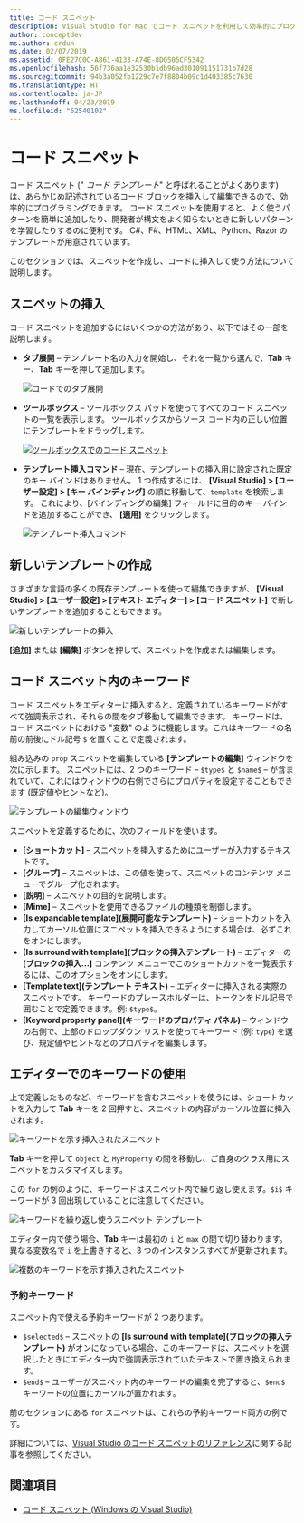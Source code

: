 ```yaml
---
title: コード スニペット
description: Visual Studio for Mac でコード スニペットを利用して効率的にプログラミングする方法
author: conceptdev
ms.author: crdun
ms.date: 02/07/2019
ms.assetid: 0FE27C0C-A861-4133-A74E-8D0505CF5342
ms.openlocfilehash: 56f736aa1e32530b1db96ad301091151731b7d28
ms.sourcegitcommit: 94b3a052fb1229c7e7f8804b09c1d403385c7630
ms.translationtype: HT
ms.contentlocale: ja-JP
ms.lasthandoff: 04/23/2019
ms.locfileid: "62540102"
---
```

# <a name="code-snippets"></a>コード スニペット

コード スニペット (" _コード テンプレート_" と呼ばれることがよくあります) は、あらかじめ記述されているコード ブロックを挿入して編集できるので、効率的にプログラミングできます。 コード スニペットを使用すると、よく使うパターンを簡単に追加したり、開発者が構文をよく知らないときに新しいパターンを学習したりするのに便利です。 C#、F#、HTML、XML、Python、Razor のテンプレートが用意されています。

このセクションでは、スニペットを作成し、コードに挿入して使う方法について説明します。

## <a name="inserting-a-snippet"></a>スニペットの挿入

コード スニペットを追加するにはいくつかの方法があり、以下ではその一部を説明します。

- **タブ展開** &ndash; テンプレート名の入力を開始し、それを一覧から選んで、**Tab** キー、**Tab** キーを押して追加します。

  ![コードでのタブ展開](media/source-editor-image13.png)

- **ツールボックス** &ndash; ツールボックス パッドを使ってすべてのコード スニペットの一覧を表示します。 ツールボックスからソース コード内の正しい位置にテンプレートをドラッグします。

  [![ツールボックスでのコード スニペット](media/source-editor-image14-sml.png)](media/source-editor-image14.png#lightbox)

- **テンプレート挿入コマンド** &ndash; 現在、テンプレートの挿入用に設定された既定のキー バインドはありません。 1 つ作成するには、 **[Visual Studio] > [ユーザー設定] > [キー バインディング]** の順に移動して、`template` を検索します。 これにより、[バインディングの編集] フィールドに目的のキー バインドを追加することができ、 **[適用]** をクリックします。

  ![テンプレート挿入コマンド](media/source-editor-image15.png)

## <a name="creating-a-new-template"></a>新しいテンプレートの作成

さまざまな言語の多くの既存テンプレートを使って編集できますが、 **[Visual Studio] > [ユーザー設定] > [テキスト エディター] > [コード スニペット]** で新しいテンプレートを追加することもできます。

![新しいテンプレートの挿入](media/source-editor-image12.png)

**[追加]** または **[編集]** ボタンを押して、スニペットを作成または編集します。

## <a name="keywords-in-code-snippets"></a>コード スニペット内のキーワード

コード スニペットをエディターに挿入すると、定義されているキーワードがすべて強調表示され、それらの間をタブ移動して編集できます。 キーワードは、コード スニペットにおける "変数" のように機能します。これはキーワードの名前の前後にドル記号 `$` を置くことで定義されます。 

組み込みの `prop` スニペットを編集している **[テンプレートの編集]** ウィンドウを次に示します。 スニペットには、2 つのキーワード &ndash; `$type$` と `$name$` &ndash; が含まれていて、これにはウィンドウの右側でさらにプロパティを設定することもできます (既定値やヒントなど)。

![テンプレートの編集ウィンドウ](media/source-editor-image12z.png)

スニペットを定義するために、次のフィールドを使います。

- **[ショートカット]** &ndash; スニペットを挿入するためにユーザーが入力するテキストです。
- **[グループ]** &ndash; スニペットは、この値を使って、スニペットのコンテンツ メニューでグループ化されます。
- **[説明]** &ndash; スニペットの目的を説明します。
- **[Mime]** &ndash; スニペットを使用できるファイルの種類を制御します。
- **[Is expandable template]\(展開可能なテンプレート\)** &ndash; ショートカットを入力してカーソル位置にスニペットを挿入できるようにする場合は、必ずこれをオンにします。
- **[Is surround with template]\(ブロックの挿入テンプレート\)** &ndash; エディターの **[ブロックの挿入...]** コンテンツ メニューでこのショートカットを一覧表示するには、このオプションをオンにします。
- **[Template text]\(テンプレート テキスト\)** &ndash; エディターに挿入される実際のスニペットです。 キーワードのプレースホルダーは、トークンをドル記号で囲むことで定義できます。例: `$type$`。
- **[Keyword property panel]\(キーワードのプロパティ パネル\)** &ndash; ウィンドウの右側で、上部のドロップダウン リストを使ってキーワード (例: `type`) を選び、規定値やヒントなどのプロパティを編集します。

## <a name="using-keywords-in-the-editor"></a>エディターでのキーワードの使用

上で定義したものなど、キーワードを含むスニペットを使うには、ショートカットを入力して **Tab** キーを 2 回押すと、スニペットの内容がカーソル位置に挿入されます。

![キーワードを示す挿入されたスニペット](media/source-editor-image12a.png)

**Tab** キーを押して `object` と `MyProperty` の間を移動し、ご自身のクラス用にスニペットをカスタマイズします。

この `for` の例のように、キーワードはスニペット内で繰り返し使えます。`$i$` キーワードが 3 回出現していることに注意してください。

![キーワードを繰り返し使うスニペット テンプレート](media/source-editor-image12b.png)

エディター内で使う場合、**Tab** キーは最初の `i` と `max` の間で切り替わります。 異なる変数名で `i` を上書きすると、3 つのインスタンスすべてが更新されます。

![複数のキーワードを示す挿入されたスニペット](media/source-editor-image12c.png)

### <a name="reserved-keywords"></a>予約キーワード

スニペット内で使える予約キーワードが 2 つあります。

- `$selected$` &ndash; スニペットの **[Is surround with template]\(ブロックの挿入テンプレート\)** がオンになっている場合、このキーワードは、スニペットを選択したときにエディター内で強調表示されていたテキストで置き換えられます。
- `$end$` &ndash; ユーザーがスニペット内のキーワードの編集を完了すると、`$end$` キーワードの位置にカーソルが置かれます。

前のセクションにある `for` スニペットは、これらの予約キーワード両方の例です。

詳細については、[Visual Studio のコード スニペットのリファレンス](/visualstudio/ide/code-snippets-schema-reference#keywords)に関する記事を参照してください。

## <a name="see-also"></a>関連項目

- [コード スニペット (Windows の Visual Studio)](/visualstudio/ide/code-snippets)